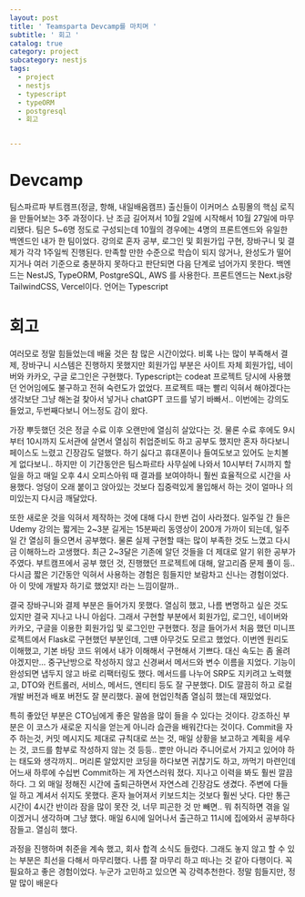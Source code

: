 ```yaml
---
layout: post
title: ' Teamsparta Devcamp를 마치며 '
subtitle: ' 회고 '
catalog: true
category: project
subcategory: nestjs
tags:
  - project
  - nestjs
  - typescript
  - typeORM
  - postgresql
  - 회고


---
```


# Devcamp

팀스파르파 부트캠프(정글, 항해, 내일배움캠프) 출신들이 이커머스 쇼핑몰의 핵심 로직을 만들어보는 3주 과정이다. 난 조금 길어져서 10월 2일에 시작해서 10월 27일에 마무리됐다. 팀은 5~6명 정도로 구성되는데 10월의 경우에는 4명의 프론트엔드와 유일한 백엔드인 내가 한 팀이었다. 강의로 혼자 공부, 로그인 및 회원가입 구현, 장바구니 및 결제가 각각 1주일씩 진행된다. 만족할 만한 수준으로 학습이 되지 않거나, 완성도가 떨어지거나 여러 기준으로 충분하지 못하다고 판단되면 다음 단계로 넘어가지 못한다. 백엔드는 NestJS, TypeORM, PostgreSQL, AWS 를 사용한다. 프론트엔드는 Next.js랑 TailwindCSS, Vercel이다. 언어는 Typescript

# 회고

 여러모로 정말 힘들었는데 배울 것은 참 많은 시간이었다. 비록 나는 많이 부족해서 결제, 장바구니 시스템은 진행하지 못했지만 회원가입 부분은 사이트 자체 회원가입, 네이버와 카카오, 구글 로그인은 구현했다. Typescript는 codeat 프로젝트 당시에 사용했던 언어임에도 불구하고 전혀 숙련도가 없었다. 프로젝트 때는 빨리 익혀서 해야겠다는 생각보단 그냥 해논걸 찾아서 넣거나 chatGPT 코드를 넣기 바빠서.. 이번에는 강의도 들었고, 두번째다보니 어느정도 감이 왔다.

 가장 뿌듯했던 것은 정글 수료 이후 오랜만에 열심히 살았다는 것. 물론 수료 후에도 9시부터 10시까지 도서관에 살면서 열심히 취업준비도 하고 공부도 했지만 혼자 하다보니 페이스도 느렸고 긴장감도 덜했다. 하기 싫다고 휴대폰이나 들여도보고 있어도 눈치볼 게 없다보니..  하지만 이 기간동안은 팀스파르타 사무실에 나와서 10시부터 7시까지 할 일을 하고 매일 오후 4시 오피스아워 때 결과를 보여야하니 훨씬 효율적으로 시간을 사용했다. 엉덩이 오래 붙이고 앉아있는 것보다 집중력있게 몰입해서 하는 것이 얼마나 의미있는지 다시금 깨달았다.

 또한 새로운 것을 익혀서 제작하는 것에 대해 다시 한번 겁이 사라졌다. 일주일 간 들은 Udemy 강의는 짧게는 2~3분 길게는 15분짜리 동영상이 200개 가까이 되는데, 일주일 간 열심히 들으면서 공부했다. 물론 실제 구현할 때는 많이 부족한 것도 느꼈고 다시금 이해하느라 고생했다. 최근 2~3달은 기존에 알던 것들을 더 제대로 알기 위한 공부가 주였다. 부트캠프에서 공부 했던 것, 진행했던 프로젝트에 대해, 알고리즘 문제 풀이 등.. 다시금 짧은 기간동안 익혀서 사용하는 경험은 힘들지만 보람차고 신나는 경험이었다. 아 이 맛에 개발자 하기로 했었지! 라는 느낌이랄까..

 결국 장바구니와 결제 부분은 들어가지 못했다. 열심히 했고, 나름 변명하고 싶은 것도 있지만 결국 지나고 나니 아쉽다. 그래서 구현할 부분에서 회원가입, 로그인, 네이버와 카카오, 구글을 이용한 회원가입 및 로그인만  구현했다. 정글 들어가서 처음 했던 미니프로젝트에서 Flask로 구현했던 부분인데, 그떈 아무것도 모르고 했었다. 이번엔 원리도 이해했고, 기본 바탕 코드 위에서 내가 이해해서 구현해서 기쁘다. 대신 속도는 좀 올려야겠지만... 중구난방으로 작성하지 않고 신경써서 메서드와 변수 이름을 지었다. 기능이 완성되면 냅두지 않고 바로 리팩터링도 했다. 메서드를 나누어 SRP도 지키려고 노력했고, DTO와 컨트롤러, 서비스, 메서드, 엔티티 등도 잘 구분했다. DI도 깔끔히 하고 로컬 개발 버전과 배포 버전도 잘 분리했다. 꼴에 현업인척좀 열심히 했는데 재밌었다. 

 특히 좋았던 부분은 CTO님에게 좋은 말씀을 많이 들을 수 있다는 것이다. 강조하신 부분은 이 코스가 새로운 지식을 얻는게 아니라 습관을 배워간다는 것이다. Commit을 자주 하는것, 커밋 메시지도 제대로 규칙대로 쓰는 것, 매일 상황을 보고하고 계획을 세우는 것, 코드를 함부로 작성하지 않는 것 등등.. 뿐만 아니라 주니어로서 가지고 있어야 하는 태도와 생각까지.. 머리론 알았지만 코딩을 하다보면 귀찮기도 하고, 까먹기 마련인데 어느새 하루에 수십번 Commit하는 게 자연스러워 졌다. 지나고 이력을 봐도 훨씬 깔끔하다. 그 외 매일 정해진 시간에 출퇴근하면서 자연스레 긴장감도 생겼다. 주변에 다들 일 하고 계셔서 쉬지도 못했다. 혼자 늘어져서 키보드치는 것보다 훨씬 낫다. 다만 통근시간이 4시간 반이라 잠을 많이 못잔 것, 너무 피곤한 것 만 빼면.. 뭐 취직하면 겪을 일이겠거니 생각하며 그냥 했다. 매일 6시에 일어나서 출근하고 11시에 집에와서 공부하다 잠들고. 열심히 했다.

 과정을 진행하며 취준을 계속 했고, 회사 합격 소식도 들렸다. 그래도 놓지 않고 할 수 있는 부분은 최선을 다해서 마무리했다. 나름 잘 마무리 하고 떠나는 것 같아 다행이다. 꼭 필요하고 좋은 경험이었다. 누군가 고민하고 있으면 꼭 강력추천한다. 정말 힘들지만, 정말 많이 배운다

